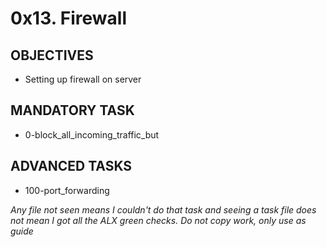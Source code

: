 # 0x13. Firewall

## OBJECTIVES
- Setting up firewall on server

## MANDATORY TASK
- 0-block_all_incoming_traffic_but

## ADVANCED TASKS
- 100-port_forwarding

*Any file not seen means I couldn't do that task and seeing a task file does not mean I got all the ALX green checks. Do not copy work, only use as guide*
